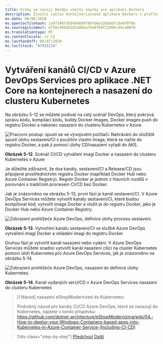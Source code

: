 ```yaml
---
title: Kroky ve vývoji DevOps vnější smyčky pro aplikaci Dockeru
description: Životní cyklus kontejnerizované aplikace Dockeru s platformou a nástroji Microsoft
ms.date: 08/06/2020
ms.openlocfilehash: 1a973407d59484899f99fb6e326b8d7c8e97079b
ms.sourcegitcommit: ef50c99928183a0bba75e07b9f22895cd4c480f8
ms.translationtype: MT
ms.contentlocale: cs-CZ
ms.lasthandoff: 08/07/2020
ms.locfileid: "87915214"
---
```

# <a name="creating-cicd-pipelines-in-azure-devops-services-for-a-net-core-application-on-containers-and-deploying-to-a-kubernetes-cluster"></a>Vytváření kanálů CI/CD v Azure DevOps Services pro aplikace .NET Core na kontejnerech a nasazení do clusteru Kubernetes

Na obrázku 5-12 se můžete podívat na celý scénář DevOps, který pokrývá správu kódu, kompilaci kódu, buildy Docker images, Docker images push do registru Docker a nakonec nasazení do clusteru Kubernetes v Azure.

![Pracovní postup: spustí se ve vývojovém počítači. Nahrávání do úložiště spustí úlohu sestavení/CI s použitím vlastní image, která se načte do registru Docker, a pak ji pomocí úlohy CD/nasazení vyřadí do AKS.](media/docker-workflow-ci-cd-aks.png)

**Obrázek 5-12**. Scénář CI/CD vytváření imagí Docker a nasazení do clusteru Kubernetes v Azure

Je důležité zdůraznit, že dva kanály, sestavení/CI a Release/CD jsou připojené prostřednictvím registru Docker (například Docker Hub nebo Azure Container Registry). Registr Docker je jedním z hlavních rozdílů v porovnání s tradičním procesem CI/CD bez Docker.

Jak je znázorněno na obrázku 5-13, první fází je kanál sestavení/CI. V Azure DevOps Services můžete vytvořit kanály sestavení/CI, které budou kompilovat kód, vytvořit image Docker a vložit je do registru Docker, jako je Docker Hub nebo Azure Container Registry.

![Zobrazení prohlížeče Azure DevOps, definice úlohy procesu sestavení.](media/build-ci-pipeline-azure-devops-push-to-docker-registry.png)

**Obrázek 5-13**. Vytvoření kanálu sestavení/CI ve službě Azure DevOps vytváření imagí Docker a vkládání imagí do registru Docker

Druhou fází je vytvořit kanál nasazení nebo vydání. V Azure DevOps Services můžete snadno vytvořit kanál nasazení cílící na cluster Kubernetes pomocí úloh Kubernetes pro Azure DevOps Services, jak je znázorněno na obrázku 5-14.

![Zobrazení prohlížeče Azure DevOps, nasazení do definice úlohy Kubernetes.](media/release-cd-pipeline-azure-devops-deploy-to-kubernetes.png)

**Obrázek 5-14**. Kanál vydaných verzí/CD v Azure DevOps Services nasazení do clusteru Kubernetes

> [! Návod] nasazení eShopModernized do Kubernetes:
>
> Podrobný návod pro kanály CI/CD Azure DevOps, které se nasazují do Kubernetes, najdete v tomto příspěvku: \
><https://github.com/dotnet-architecture/eShopModernizing/wiki/04.-How-to-deploy-your-Windows-Containers-based-apps-into-Kubernetes-in-Azure-Container-Service-(Including-CI-CD)>

>[!div class="step-by-step"]
>[Předchozí](docker-application-outer-loop-devops-workflow.md) 
> [Další](../run-manage-monitor-docker-environments/index.md)
